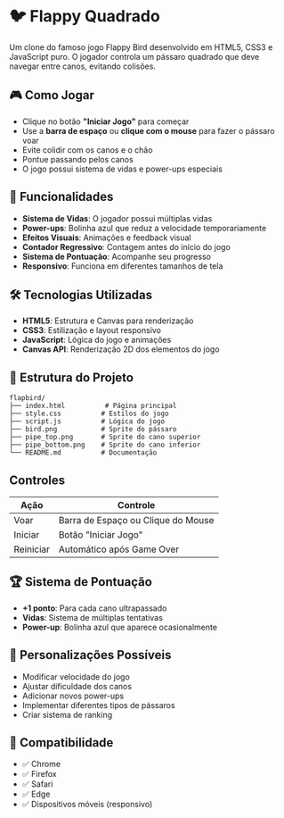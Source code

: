 # 🐦 Flappy Quadrado

Um clone do famoso jogo Flappy Bird desenvolvido em HTML5, CSS3 e JavaScript puro. O jogador controla um pássaro quadrado que deve navegar entre canos, evitando colisões.

## 🎮 Como Jogar

- Clique no botão **"Iniciar Jogo"** para começar
- Use a **barra de espaço** ou **clique com o mouse** para fazer o pássaro voar
- Evite colidir com os canos e o chão
- Pontue passando pelos canos
- O jogo possui sistema de vidas e power-ups especiais

## 🚀 Funcionalidades

- **Sistema de Vidas**: O jogador possui múltiplas vidas
- **Power-ups**: Bolinha azul que reduz a velocidade temporariamente
- **Efeitos Visuais**: Animações e feedback visual
- **Contador Regressivo**: Contagem antes do início do jogo
- **Sistema de Pontuação**: Acompanhe seu progresso
- **Responsivo**: Funciona em diferentes tamanhos de tela

## 🛠️ Tecnologias Utilizadas

- **HTML5**: Estrutura e Canvas para renderização
- **CSS3**: Estilização e layout responsivo
- **JavaScript**: Lógica do jogo e animações
- **Canvas API**: Renderização 2D dos elementos do jogo

## 📁 Estrutura do Projeto

```
flapbird/
├── index.html          # Página principal
├── style.css          # Estilos do jogo
├── script.js          # Lógica do jogo
├── bird.png           # Sprite do pássaro
├── pipe_top.png       # Sprite do cano superior
├── pipe_bottom.png    # Sprite do cano inferior
└── README.md          # Documentação
```

##  Controles

| Ação | Controle |
|------|----------|
| Voar | Barra de Espaço ou Clique do Mouse |
| Iniciar | Botão "Iniciar Jogo" |
| Reiniciar | Automático após Game Over |

## 🏆 Sistema de Pontuação

- **+1 ponto**: Para cada cano ultrapassado
- **Vidas**: Sistema de múltiplas tentativas
- **Power-up**: Bolinha azul que aparece ocasionalmente

## 🔧 Personalizações Possíveis

- Modificar velocidade do jogo
- Ajustar dificuldade dos canos
- Adicionar novos power-ups
- Implementar diferentes tipos de pássaros
- Criar sistema de ranking

## 📱 Compatibilidade

- ✅ Chrome
- ✅ Firefox
- ✅ Safari
- ✅ Edge
- ✅ Dispositivos móveis (responsivo)
